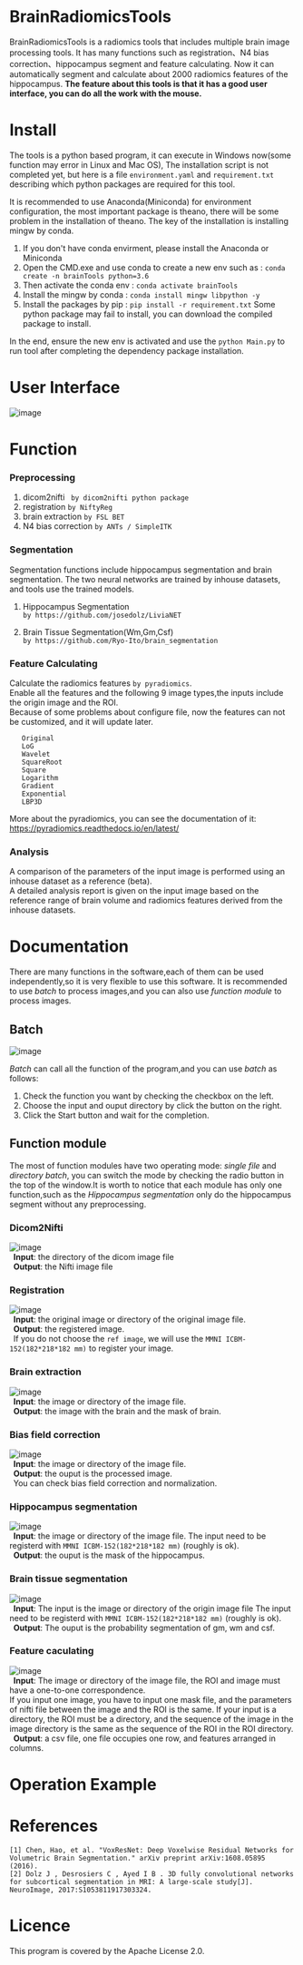 # BrainRadiomicsTools

  BrainRadiomicsTools is a radiomics tools that includes multiple brain image processing tools. It has many functions 
  such as registration、N4 bias correction、hippocampus segment and feature calculating. Now it can automatically 
  segment and calculate about 2000 radiomics features of the hippocampus.
  **The feature about this tools is that it has a good user interface, you can do all the work with the mouse.**
  
# Install

  The tools is a python based program, it can execute in Windows now(some function may error in Linux and Mac OS),
  The installation script is not completed yet, but here is a file `environment.yaml` and `requirement.txt` describing which python packages are required for this tool.
  
  It is recommended to use Anaconda(Miniconda) for environment configuration, the most important package is theano, there will be
  some problem in the installation of theano. The key of the installation is installing mingw by conda.

  1. If you don't have conda envirment, please install the Anaconda or Miniconda
  2. Open the CMD.exe and use conda to create a new env such as : `conda create -n brainTools python=3.6`
  3. Then activate the conda env : `conda activate brainTools`
  4. Install the mingw by conda : `conda install mingw libpython -y`
  5. Install the packages by pip :  `pip install -r requirement.txt`
  Some python package may fail to install, you can download the compiled package to install.

  In the end, ensure the new env is activated and use the `python Main.py` to run tool after completing the dependency package installation.

# User Interface

![image](https://github.com/YongLiuLab/BrainRadiomicsTools/blob/master/images/main.png)

# Function
### Preprocessing
1. dicom2nifti
   ` by dicom2nifti python package`
2. registration
   `by NiftyReg`
3. brain extraction
   `by FSL BET`
4. N4 bias correction
   `by ANTs / SimpleITK`
### Segmentation
Segmentation functions include hippocampus segmentation and brain segmentation. The two neural networks are trained by inhouse datasets, and tools use the trained models.
1. Hippocampus Segmentation  
   `by https://github.com/josedolz/LiviaNET`
   
2. Brain Tissue Segmentation(Wm,Gm,Csf)  
   `by https://github.com/Ryo-Ito/brain_segmentation`
### Feature Calculating
Calculate the radiomics features `by pyradiomics`.  
Enable all the features and the following 9 image types,the inputs include the origin image and the ROI.  
Because of some problems about configure file, now the features can not be customized, and it will update later.
 ````
    Original  
    LoG
    Wavelet
    SquareRoot
    Square
    Logarithm
    Gradient
    Exponential
    LBP3D
 ````
More about the pyradiomics, you can see the documentation of it:  https://pyradiomics.readthedocs.io/en/latest/
### Analysis
A comparison of the parameters of the input image is performed using an inhouse dataset as a reference (beta).  
A detailed analysis report is given on the input image based on the reference range of brain volume and radiomics features
 derived from the inhouse datasets.
# Documentation
There are many functions in the software,each of them can be used independently,so it is very flexible to use this software. It is recommended to use *batch* to process images,and you can also use  *function module* to process images.  
## Batch 
![image](https://github.com/YongLiuLab/BrainRadiomicsTools/blob/master/images/batch.png)  

*Batch* can call all the function of the program,and you can use *batch* as follows:  
1. Check the function you want by checking the checkbox on the left.
2. Choose the input and ouput directory by click the button on the right.
3. Click the Start button and wait for the completion.

## Function module
The most of function modules have two operating mode: *single file* and *directory batch*,
you can switch the mode by checking the radio button in the top of the window.It is worth to notice that each module has only one function,such as the *Hippocampus segmentation* only do the hippocampus segment without any preprocessing.
### Dicom2Nifti
![image](https://github.com/YongLiuLab/BrainRadiomicsTools/blob/master/images/dicom.png)  
     &ensp;**Input**: the directory of the dicom image file  
     &ensp;**Output**: the Nifti image file  
### Registration
![image](https://github.com/YongLiuLab/BrainRadiomicsTools/blob/master/images/reg.png)  
&ensp;**Input**: the original image or directory of the original image file.  
&ensp;**Output**: the registered image.  
&ensp;If you do not choose the `ref image`, we will use the `MMNI ICBM-152(182*218*182 mm)` to register your image.
### Brain extraction
![image](https://github.com/YongLiuLab/BrainRadiomicsTools/blob/master/images/bet.png)  
&ensp;**Input**: the image or directory of the image file.  
&ensp;**Output**: the image with the brain and the mask of brain.  
### Bias field correction
![image](https://github.com/YongLiuLab/BrainRadiomicsTools/blob/master/images/bfc.png)  
&ensp;**Input**: the image or directory of the image file.  
&ensp;**Output**: the ouput is the processed image.  
&ensp;You can check bias field correction and normalization.
### Hippocampus segmentation 
![image](https://github.com/YongLiuLab/BrainRadiomicsTools/blob/master/images/hs.png)  
&ensp;**Input**: the image or directory of the image file. The input need to be registerd with `MMNI ICBM-152(182*218*182 mm)` (roughly is ok).  
&ensp;**Output**: the ouput is the mask of the hippocampus.   
### Brain tissue segmentation
![image](https://github.com/YongLiuLab/BrainRadiomicsTools/blob/master/images/bs.png)  
&ensp;**Input**: The input is the image or directory of the origin image file The input need to be registerd with `MMNI ICBM-152(182*218*182 mm)` (roughly is ok).  
&ensp;**Output**: The ouput is the probability segmentation of gm, wm and csf.  
### Feature caculating
![image](https://github.com/YongLiuLab/BrainRadiomicsTools/blob/master/images/feature.png)  
&ensp;**Input**: The image or directory of the image file, the ROI and image must have a one-to-one correspondence.  
If you input one image, you have to input one mask file, and the parameters of nifti file between the image and the ROI is the same. If your input is a directory, the ROI must be a directory, and the sequence of the image in the image directory is the same as the sequence of the ROI in the ROI directory.   
&ensp;**Output**: a csv file, one file occupies one row, and features arranged in columns.
# Operation Example

# References
````
[1] Chen, Hao, et al. "VoxResNet: Deep Voxelwise Residual Networks for Volumetric Brain Segmentation." arXiv preprint arXiv:1608.05895 (2016).
[2] Dolz J , Desrosiers C , Ayed I B . 3D fully convolutional networks for subcortical segmentation in MRI: A large-scale study[J]. NeuroImage, 2017:S1053811917303324.
````
# Licence
This program is covered by the Apache License 2.0.